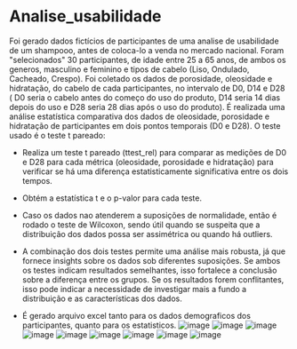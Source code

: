 # Analise_usabilidade
Foi gerado dados fictícios de participantes de uma analise de usabilidade de um shampooo, antes de coloca-lo a venda no mercado nacional. Foram "selecionados" 30 participantes, de idade entre 25 a 65 anos, de ambos os generos, masculino e feminino e tipos de cabelo (Liso, Ondulado, Cacheado, Crespo). Foi coletado os dados de porosidade, oleosidade e hidratação, do cabelo de cada participantes, no intervalo de D0, D14 e D28 ( D0 seria o cabelo antes do começo do uso do produto, D14 seria 14 dias depois do uso e D28 seria 28 dias após o uso do produto).
É realizada uma análise estatística comparativa dos dados de oleosidade, porosidade e hidratação de participantes em dois pontos temporais (D0 e D28). O teste usado é o teste t pareado:

- Realiza um teste t pareado (ttest_rel) para comparar as medições de D0 e D28 para cada métrica (oleosidade, porosidade e hidratação) para verificar se há uma diferença estatisticamente significativa entre os dois tempos.

- Obtém a estatística t e o p-valor para cada teste.

- Caso os dados nao atenderem a suposições de normalidade, então é rodado o teste de Wilcoxon, sendo útil quando se suspeita que a distribuição dos dados possa ser assimétrica ou quando há outliers.

- A combinação dos dois testes permite uma análise mais robusta, já que fornece insights sobre os dados sob diferentes suposições. Se ambos os testes indicam resultados semelhantes, isso fortalece a conclusão sobre a diferença entre os grupos. Se os resultados forem conflitantes, isso pode indicar a necessidade de investigar mais a fundo a distribuição e as características dos dados.

- É gerado arquivo excel tanto para os dados demograficos dos participantes, quanto para os estatisticos.
![image](https://github.com/user-attachments/assets/a0bfdb83-6824-4e3a-a13d-ad9dbaa82bb4)
![image](https://github.com/user-attachments/assets/d3be1b2a-7875-460d-9f15-3530dd056162)
![image](https://github.com/user-attachments/assets/2001ce1b-6a08-45ac-af4a-6d497bee1a07)
![image](https://github.com/user-attachments/assets/ad76e10d-5d3a-412b-90b8-c351bc1c1d01)
![image](https://github.com/user-attachments/assets/0313a846-df11-4640-995e-c709eef38ee4)
![image](https://github.com/user-attachments/assets/1a4147c7-46a0-4294-ace4-9089a1c9b809)
![image](https://github.com/user-attachments/assets/ddeff255-efa5-41ca-b71b-ecb4c0cc1a4b)
![image](https://github.com/user-attachments/assets/68a4054d-482b-4d23-a61f-250bfa6bfb81)
![image](https://github.com/user-attachments/assets/95c8458e-b7cd-411f-93f6-6247463ca2ef)
